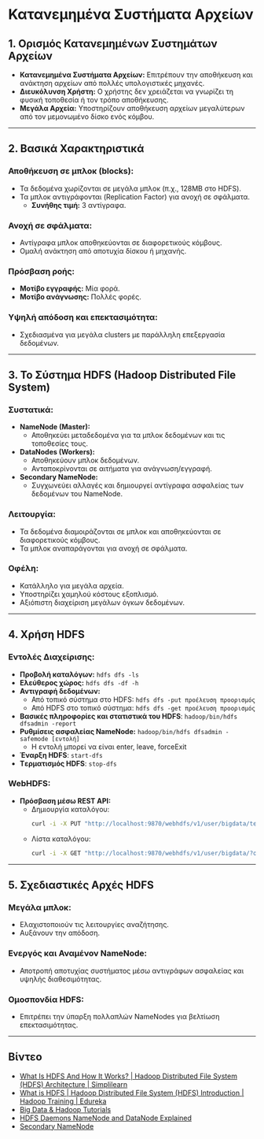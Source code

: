 # Κατανεμημένα Συστήματα Αρχείων

## 1. Ορισμός Κατανεμημένων Συστημάτων Αρχείων
- **Κατανεμημένα Συστήματα Αρχείων:** Επιτρέπουν την αποθήκευση και ανάκτηση αρχείων από πολλές υπολογιστικές μηχανές.
- **Διευκόλυνση Χρήστη:** Ο χρήστης δεν χρειάζεται να γνωρίζει τη φυσική τοποθεσία ή τον τρόπο αποθήκευσης.
- **Μεγάλα Αρχεία:** Υποστηρίζουν αποθήκευση αρχείων μεγαλύτερων από τον μεμονωμένο δίσκο ενός κόμβου.

---

## 2. Βασικά Χαρακτηριστικά

### Αποθήκευση σε μπλοκ (blocks):
- Τα δεδομένα χωρίζονται σε μεγάλα μπλοκ (π.χ., 128MB στο HDFS).
- Τα μπλοκ αντιγράφονται (Replication Factor) για ανοχή σε σφάλματα.
  - **Συνήθης τιμή:** 3 αντίγραφα.

### Ανοχή σε σφάλματα:
- Αντίγραφα μπλοκ αποθηκεύονται σε διαφορετικούς κόμβους.
- Ομαλή ανάκτηση από αποτυχία δίσκου ή μηχανής.

### Πρόσβαση ροής:
- **Μοτίβο εγγραφής:** Μία φορά.
- **Μοτίβο ανάγνωσης:** Πολλές φορές.

### Υψηλή απόδοση και επεκτασιμότητα:
- Σχεδιασμένα για μεγάλα clusters με παράλληλη επεξεργασία δεδομένων.

---

## 3. Το Σύστημα HDFS (Hadoop Distributed File System)

### Συστατικά:
- **NameNode (Master):**
  - Αποθηκεύει μεταδεδομένα για τα μπλοκ δεδομένων και τις τοποθεσίες τους.
- **DataNodes (Workers):**
  - Αποθηκεύουν μπλοκ δεδομένων.
  - Ανταποκρίνονται σε αιτήματα για ανάγνωση/εγγραφή.
- **Secondary NameNode:**
  - Συγχωνεύει αλλαγές και δημιουργεί αντίγραφα ασφαλείας των δεδομένων του NameNode.

### Λειτουργία:
- Τα δεδομένα διαμοιράζονται σε μπλοκ και αποθηκεύονται σε διαφορετικούς κόμβους.
- Τα μπλοκ αναπαράγονται για ανοχή σε σφάλματα.

### Οφέλη:
- Κατάλληλο για μεγάλα αρχεία.
- Υποστηρίζει χαμηλού κόστους εξοπλισμό.
- Αξιόπιστη διαχείριση μεγάλων όγκων δεδομένων.

---

## 4. Χρήση HDFS

### Εντολές Διαχείρισης:
- **Προβολή καταλόγων:** `hdfs dfs -ls`
- **Ελεύθερος χώρος:** `hdfs dfs -df -h`
- **Αντιγραφή δεδομένων:**   
  - Από τοπικό σύστημα στο HDFS: `hdfs dfs -put προέλευση προορισμός`   
  - Από HDFS στο τοπικό σύστημα: `hdfs dfs -get προέλευση προορισμός`   
- **Βασικές πληροφορίες και στατιστικά του HDFS**: `hadoop/bin/hdfs dfsadmin -report`   
- **Ρυθμίσεις ασφαλείας NameNode:** `hadoop/bin/hdfs dfsadmin -safemode [εντολή]`   
  - H εντολή μπορεί να είναι enter, leave, forceExit   
- **Έναρξη HDFS**: `start-dfs`   
- **Tερματισμός HDFS**: `stop-dfs`


### WebHDFS:
- **Πρόσβαση μέσω REST API:**
  - Δημιουργία καταλόγου:
    ```bash
    curl -i -X PUT "http://localhost:9870/webhdfs/v1/user/bigdata/testme/?op=MKDIRS"
    ```
  - Λίστα καταλόγου:
    ```bash
    curl -i -X GET "http://localhost:9870/webhdfs/v1/user/bigdata/?op=LISTSTATUS"
    ```

---

## 5. Σχεδιαστικές Αρχές HDFS

### Μεγάλα μπλοκ:
- Ελαχιστοποιούν τις λειτουργίες αναζήτησης.
- Αυξάνουν την απόδοση.

### Ενεργός και Αναμένον NameNode:
- Αποτροπή αποτυχίας συστήματος μέσω αντιγράφων ασφαλείας και υψηλής διαθεσιμότητας.

### Ομοσπονδία HDFS:
- Επιτρέπει την ύπαρξη πολλαπλών NameNodes για βελτίωση επεκτασιμότητας.

---

## Βίντεο

- [What Is HDFS And How It Works? | Hadoop Distributed File System (HDFS) Architecture | Simplilearn](https://youtu.be/vEp8oNMiQb8?si=wb_jdhnMqTznmWU7)   
- [What is HDFS | Hadoop Distributed File System (HDFS) Introduction | Hadoop Training | Edureka](https://youtu.be/GJYEsEEfjvk?si=6UrrVhN1WlBcUf9K)    
- [Big Data & Hadoop Tutorials](https://youtube.com/playlist?list=PLr0GuAb3MR-wEDZwetSvzvc-CKVSGruhq&si=wrf4uSrMR4lgnyNx)    
- [HDFS Daemons NameNode and DataNode Explained](https://youtu.be/MzopboXUeW4?si=-G6cuomzvsMDu7RW)   
- [Secondary NameNode](https://youtu.be/m8S8JHSPJl4?si=quvwaITXzKlpf5aj)   

